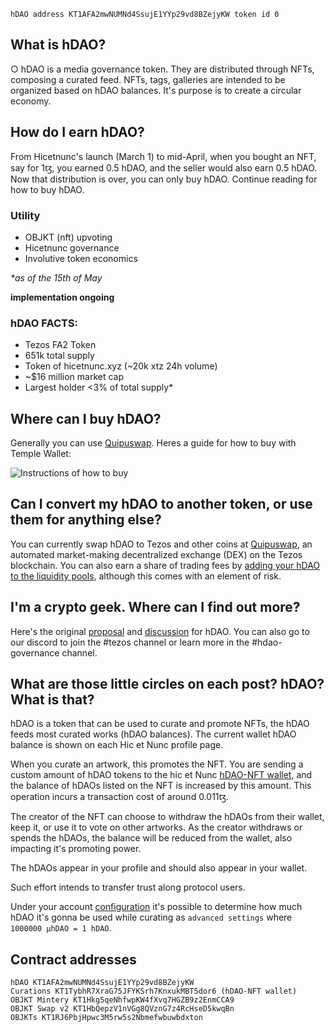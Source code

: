 `hDAO address KT1AFA2mwNUMNd4SsujE1YYp29vd8BZejyKW token id 0`

## What is hDAO?

○ hDAO is a media governance token. They are distributed through NFTs, composing a curated feed. NFTs, tags, galleries are intended to be organized based on hDAO balances. It's purpose is to create a circular economy.

## How do I earn hDAO?
From Hicetnunc's launch (March 1) to mid-April, when you bought an NFT, say for 1ꜩ, you earned 0.5 hDAO, and the seller would also earn 0.5 hDAO. Now that distribution is over, you can only buy hDAO. Continue reading for how to buy hDAO.

### Utility
* OBJKT (nft) upvoting
* Hicetnunc governance
* Involutive token economics

_*as of the 15th of May_

**implementation ongoing**

### hDAO FACTS:
* Tezos FA2 Token
* 651k total supply
* Token of hicetnunc.xyz (~20k xtz 24h volume)
* ~$16 million market cap
* Largest holder <3% of total supply*

## Where can I buy hDAO?
Generally you can use [Quipuswap](https://quipuswap.com/swap). Heres a guide for how to buy with Temple Wallet:

![Instructions of how to buy](https://i.ibb.co/RHHPKYs/image0.jpg)

## Can I convert my hDAO to another token, or use them for anything else?
You can currently swap hDAO to Tezos and other coins at [Quipuswap](https://quipuswap.com/swap), an automated market-making decentralized exchange (DEX) on the Tezos blockchain. You can also earn a share of trading fees by [adding your hDAO to the liquidity pools](https://xtz.news/defi-news/quipuswap/decentralized-exchange-quipuswap-is-live-on-tezos/), although this comes with an element of risk.

## I'm a crypto geek. Where can I find out more?
Here's the original [proposal](https://hicetnunc2000.medium.com/hicetnunc-microfunding-protocol-e270a63eb73c) and [discussion](https://community.hicetnunc.xyz/t/hdao-curation-discovery/20) for hDAO. You can also go to our discord to join the #tezos channel or learn more in the #hdao-governance channel.

## What are those little circles on each post? hDAO? What is that?
hDAO is a token that can be used to curate and promote NFTs, the hDAO feeds most curated works (hDAO balances). The current wallet hDAO balance is shown on each Hic et Nunc profile page.

When you curate an artwork, this promotes the NFT. You are sending a custom amount of hDAO tokens to the hic et Nunc [hDAO-NFT wallet](https://tzkt.io/KT1TybhR7XraG75JFYKSrh7KnxukMBT5dor6/tokens), and the balance of hDAOs listed on the NFT is increased by this amount. This operation incurs a transaction cost of around 0.011ꜩ.

The creator of the NFT can choose to withdraw the hDAOs from their wallet, keep it, or use it to vote on other artworks. As the creator withdraws or spends the hDAOs, the balance will be reduced from the wallet, also impacting it's promoting power.

The hDAOs appear in your profile and should also appear in your wallet.

Such effort intends to transfer trust along protocol users.

Under your account [configuration](https://hicetnunc.xyz/config) it's possible to determine how much hDAO it's gonna be used while curating as `advanced settings` where `1000000 μhDAO = 1 hDAO`.

## Contract addresses

```OBJKT KT1RJ6PbjHpwc3M5rw5s2Nbmefwbuwbdxton
hDAO KT1AFA2mwNUMNd4SsujE1YYp29vd8BZejyKW
Curations KT1TybhR7XraG75JFYKSrh7KnxukMBT5dor6 (hDAO-NFT wallet)
OBJKT Mintery KT1Hkg5qeNhfwpKW4fXvq7HGZB9z2EnmCCA9
OBJKT Swap v2 KT1HbQepzV1nVGg8QVznG7z4RcHseD5kwqBn
OBJKTs KT1RJ6PbjHpwc3M5rw5s2Nbmefwbuwbdxton
```
